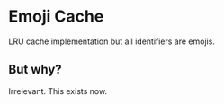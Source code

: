 # Emoji Cache

LRU cache implementation but all identifiers are emojis.

## But why?

Irrelevant. This exists now.
